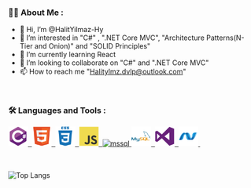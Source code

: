 
### :man_technologist: About Me : 
- 👋 Hi, I’m @HalitYilmaz-Hy
- 👀 I’m interested in "C#" , ".NET Core MVC", "Architecture Patterns(N-Tier and Onion)" and "SOLID Principles"
- 🌱 I’m currently learning React
- 💞️ I’m looking to collaborate on "C#" and ".NET Core MVC"
- 📫 How to reach me "Halitylmz.dvlp@outlook.com"
<br />

 ### :hammer_and_wrench: Languages and Tools :
<div>
  <a href="https://github.com/HalitYilmaz-Hy/">
    <img src="https://github.com/abdulkadirgungor86/abdulkadirgungor86/blob/main/csharp-original.svg" title="C#" alt="C#" width="40" height="40"/>&nbsp;
  </a>
  <a href="https://github.com/HalitYilmaz-Hy/">
    <img src="https://github.com/abdulkadirgungor86/abdulkadirgungor86/blob/main/html5-original.svg" title="HTML5" alt="HTML" width="40" height="40"/>&nbsp;
  </a>
   <a href="https://github.com/HalitYilmaz-Hy/">
    <img src="https://github.com/abdulkadirgungor86/abdulkadirgungor86/blob/main/css3-plain-wordmark.svg"  title="CSS3" alt="CSS" width="40" height="40"/>&nbsp;
  </a>
  <a href="https://github.com/HalitYilmaz-Hy/">
    <img src="https://github.com/abdulkadirgungor86/abdulkadirgungor86/blob/main/javascript-original.svg" title="JavaScript" alt="JavaScript" width="40" height="40"/>&nbsp;
  </a>
  <a href="https://www.microsoft.com/en-us/sql-server" target="_blank" rel="noreferrer"> 
    <img src="https://www.svgrepo.com/show/303229/microsoft-sql-server-logo.svg" alt="mssql" width="40" height="40"/> </a>
  <a href="https://github.com/HalitYilmaz-Hy/">
    <img src="https://github.com/abdulkadirgungor86/abdulkadirgungor86/blob/main/mysql-original-wordmark.svg" title="MySQL"  alt="MySQL" width="40" height="40"/>&nbsp;
  </a>
  <a href="https://github.com/HalitYilmaz-Hy/">
    <img src="https://github.com/abdulkadirgungor86/abdulkadirgungor86/blob/main/visualstudio-plain.svg" title="Visual Studio" alt="Visual Studio" width="40" height="40"/>&nbsp;
  </a>
  <a href="https://github.com/HalitYilmaz-Hy/">
    <img src="https://github.com/abdulkadirgungor86/abdulkadirgungor86/blob/main/dot-net-original.svg" title=".NET" alt=".NET" width="40" height="40"/>&nbsp;
  </a>
</div>  
<br />  
<br />

![Top Langs](https://github-readme-stats.vercel.app/api/top-langs/?username=HalitYilmaz-Hy)

<br />  
<br />



